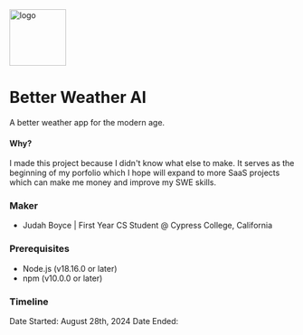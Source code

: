 <img src='/public/logo.png' alt='logo' width='100px'>

# Better Weather AI 
A better weather app for the modern age.

#### Why?
I made this project because I didn't know what else to make. It serves as the beginning of my porfolio which I hope will expand to more SaaS projects which can make me money and improve my SWE skills.

### Maker
* Judah Boyce | First Year CS Student @ Cypress College, California

### Prerequisites

- Node.js (v18.16.0 or later)
- npm (v10.0.0 or later)

### Timeline
Date Started: August 28th, 2024
Date Ended: 
